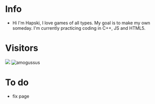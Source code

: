 # Info

- Hi I'm Hapski, I love games of all types. My goal is to make my own someday. I'm currently practicing coding in C++, JS and HTML5.

# Visitors
![](https://komarev.com/ghpvc/?username=frostuz1&hex=#aa9dae)
![amogussus](https://user-images.githubusercontent.com/107654891/201456275-c32aecfb-6564-42b7-ad28-a5cb241cf394.png)

# To do
- fix page
